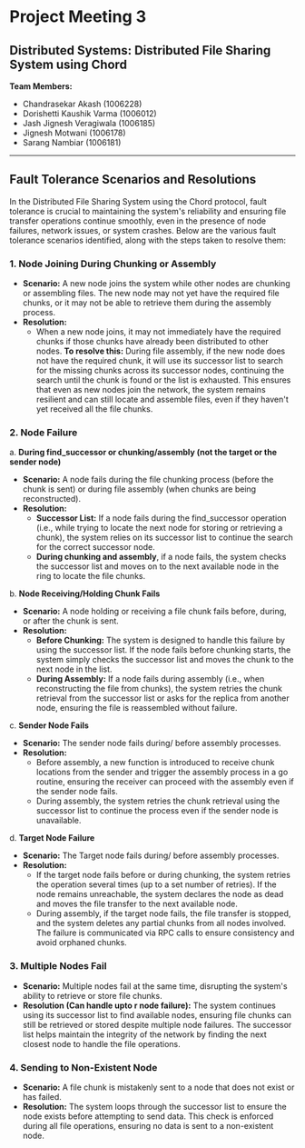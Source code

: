 # Project Meeting 3

## Distributed Systems: Distributed File Sharing System using Chord

**Team Members:**

- Chandrasekar Akash (1006228)
- Dorishetti Kaushik Varma (1006012)
- Jash Jignesh Veragiwala (1006185)
- Jignesh Motwani (1006178)
- Sarang Nambiar (1006181)

---

## Fault Tolerance Scenarios and Resolutions

In the Distributed File Sharing System using the Chord protocol, fault tolerance is crucial to maintaining the system's reliability and ensuring file transfer operations continue smoothly, even in the presence of node failures, network issues, or system crashes. Below are the various fault tolerance scenarios identified, along with the steps taken to resolve them:

### 1. Node Joining During Chunking or Assembly

- **Scenario:** A new node joins the system while other nodes are chunking or assembling files. The new node may not yet have the required file chunks, or it may not be able to retrieve them during the assembly process.
- **Resolution:**
  - When a new node joins, it may not immediately have the required chunks if those chunks have already been distributed to other nodes. **To resolve this:** During file assembly, if the new node does not have the required chunk, it will use its successor list to search for the missing chunks across its successor nodes, continuing the search until the chunk is found or the list is exhausted. This ensures that even as new nodes join the network, the system remains resilient and can still locate and assemble files, even if they haven't yet received all the file chunks.

### 2. Node Failure

a. **During find_successor or chunking/assembly (not the target or the sender node)**

- **Scenario:** A node fails during the file chunking process (before the chunk is sent) or during file assembly (when chunks are being reconstructed).
- **Resolution:**
  - **Successor List:** If a node fails during the find_successor operation (i.e., while trying to locate the next node for storing or retrieving a chunk), the system relies on its successor list to continue the search for the correct successor node.
  - **During chunking and assembly**, if a node fails, the system checks the successor list and moves on to the next available node in the ring to locate the file chunks.

b. **Node Receiving/Holding Chunk Fails**

- **Scenario:** A node holding or receiving a file chunk fails before, during, or after the chunk is sent.
- **Resolution:**
  - **Before Chunking:** The system is designed to handle this failure by using the successor list. If the node fails before chunking starts, the system simply checks the successor list and moves the chunk to the next node in the list.
  - **During Assembly:** If a node fails during assembly (i.e., when reconstructing the file from chunks), the system retries the chunk retrieval from the successor list or asks for the replica from another node, ensuring the file is reassembled without failure.

c. **Sender Node Fails**

- **Scenario:** The sender node fails during/ before assembly processes.
- **Resolution:**
  - Before assembly, a new function is introduced to receive chunk locations from the sender and trigger the assembly process in a go routine, ensuring the receiver can proceed with the assembly even if the sender node fails.
  - During assembly, the system retries the chunk retrieval using the successor list to continue the process even if the sender node is unavailable.

d. **Target Node Failure**

- **Scenario:** The Target node fails during/ before assembly processes.
- **Resolution:**
  - If the target node fails before or during chunking, the system retries the operation several times (up to a set number of retries). If the node remains unreachable, the system declares the node as dead and moves the file transfer to the next available node.
  - During assembly, if the target node fails, the file transfer is stopped, and the system deletes any partial chunks from all nodes involved. The failure is communicated via RPC calls to ensure consistency and avoid orphaned chunks.

### 3. Multiple Nodes Fail

- **Scenario:** Multiple nodes fail at the same time, disrupting the system's ability to retrieve or store file chunks.
- **Resolution (Can handle upto r node failure):**
  The system continues using its successor list to find available nodes, ensuring file chunks can still be retrieved or stored despite multiple node failures. The successor list helps maintain the integrity of the network by finding the next closest node to handle the file operations.

### 4. Sending to Non-Existent Node

- **Scenario:** A file chunk is mistakenly sent to a node that does not exist or has failed.
- **Resolution:** The system loops through the successor list to ensure the node exists before attempting to send data. This check is enforced during all file operations, ensuring no data is sent to a non-existent node.
